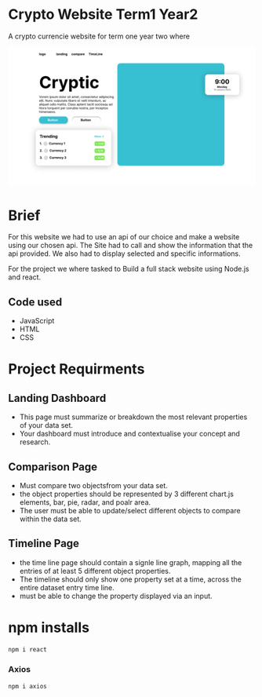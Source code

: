 # Crypto Website Term1 Year2
 A crypto currencie website for term one year two where

<img src='Assets\landing page.png'></img>

 # Brief
 For this website we had to use an api of our choice and make a website using our chosen api. The Site had to call and show the information that the api provided. We also had to display selected and specific informations.

 For the project we where tasked to Build a full stack website using Node.js and react.

 ## Code used
 - JavaScript
 - HTML
 - CSS 

 # Project Requirments

 ## Landing Dashboard
 - This page must summarize or breakdown the most relevant properties of your data set.
 - Your dashboard must introduce and contextualise your concept and research.

 ## Comparison Page
 - Must compare two objectsfrom your data set.
 - the object properties should be represented by 3 different chart.js elements, bar, pie, radar, and poalr area.
 - The user must be able to update/select different objects to compare within the data set.

 ## Timeline Page
 - the time line page should contain a signle line graph, mapping all the entries of at least 5 different object properties.
 - The timeline should only show one property set at a time, across the entire dataset entry time line.
 - must be able to change the property displayed via an input.

# npm installs
```
npm i react
```
### Axios
```
npm i axios
```
